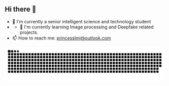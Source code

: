 ## Hi there 👋

<!--
**L-mj0/L-mj0** is a ✨ _special_ ✨ repository because its `README.md` (this file) appears on your GitHub profile.

Here are some ideas to get you started:

- 🔭 I’m currently working on ...
- 🌱 I’m currently learning ...
- 👯 I’m looking to collaborate on ...
- 🤔 I’m looking for help with ...
- 💬 Ask me about ...
- 📫 How to reach me: ...
- 😄 Pronouns: ...
- ⚡ Fun fact: ...
-->
- 🔭 I'm currently a senior intelligent science and technology student  
- - 🌱 I'm currently learning Image processing and Deepfake related projects.
- 📫 How to reach me: princesslmj@outlook.com

![](https://raw.githubusercontent.com/javadog-net/javadog-net/output/github-contribution-grid-snake.svg)
